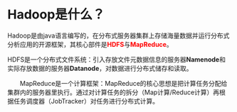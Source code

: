 # Hadoop是什么？

Hadoop是由java语言编写的，在分布式服务器集群上存储海量数据并运行分布式分析应用的开源框架，其核心部件是<font color=red>**HDFS**</font>与<font color=red>**MapReduce**</font>。

​       HDFS是一个分布式文件系统：引入存放文件元数据信息的服务器**Namenode**和实际存放数据的服务器**Datanode**，对数据进行分布式储存和读取。

　　MapReduce是一个计算框架：MapReduce的核心思想是把计算任务分配给集群内的服务器里执行。通过对计算任务的拆分（Map计算/Reduce计算）再根据任务调度器（JobTracker）对任务进行分布式计算。



